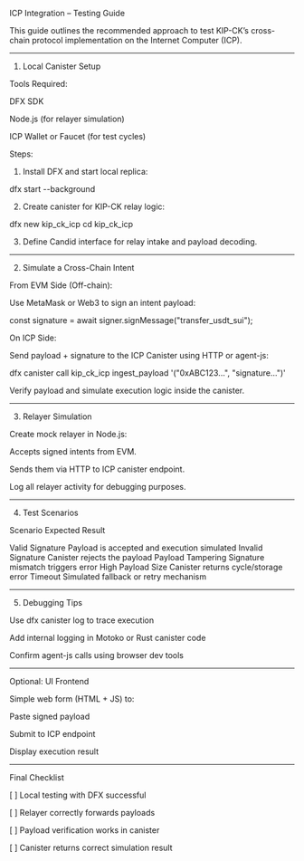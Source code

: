 ICP Integration – Testing Guide

This guide outlines the recommended approach to test KIP-CK’s cross-chain protocol implementation on the Internet Computer (ICP).


---

 1. Local Canister Setup

Tools Required:

DFX SDK

Node.js (for relayer simulation)

ICP Wallet or Faucet (for test cycles)


Steps:

1. Install DFX and start local replica:

dfx start --background


2. Create canister for KIP-CK relay logic:

dfx new kip_ck_icp
cd kip_ck_icp


3. Define Candid interface for relay intake and payload decoding.




---

 2. Simulate a Cross-Chain Intent

From EVM Side (Off-chain):

Use MetaMask or Web3 to sign an intent payload:

const signature = await signer.signMessage("transfer_usdt_sui");


On ICP Side:

Send payload + signature to the ICP Canister using HTTP or agent-js:

dfx canister call kip_ck_icp ingest_payload '("0xABC123...", "signature...")'

Verify payload and simulate execution logic inside the canister.



---

 3. Relayer Simulation

Create mock relayer in Node.js:

Accepts signed intents from EVM.

Sends them via HTTP to ICP canister endpoint.


Log all relayer activity for debugging purposes.



---

 4. Test Scenarios

Scenario	Expected Result

Valid Signature	Payload is accepted and execution simulated
Invalid Signature	Canister rejects the payload
Payload Tampering	Signature mismatch triggers error
High Payload Size	Canister returns cycle/storage error
Timeout	Simulated fallback or retry mechanism



---

 5. Debugging Tips

Use dfx canister log to trace execution

Add internal logging in Motoko or Rust canister code

Confirm agent-js calls using browser dev tools



---

 Optional: UI Frontend

Simple web form (HTML + JS) to:

Paste signed payload

Submit to ICP endpoint

Display execution result




---

 Final Checklist

[ ] Local testing with DFX successful

[ ] Relayer correctly forwards payloads

[ ] Payload verification works in canister

[ ] Canister returns correct simulation result


